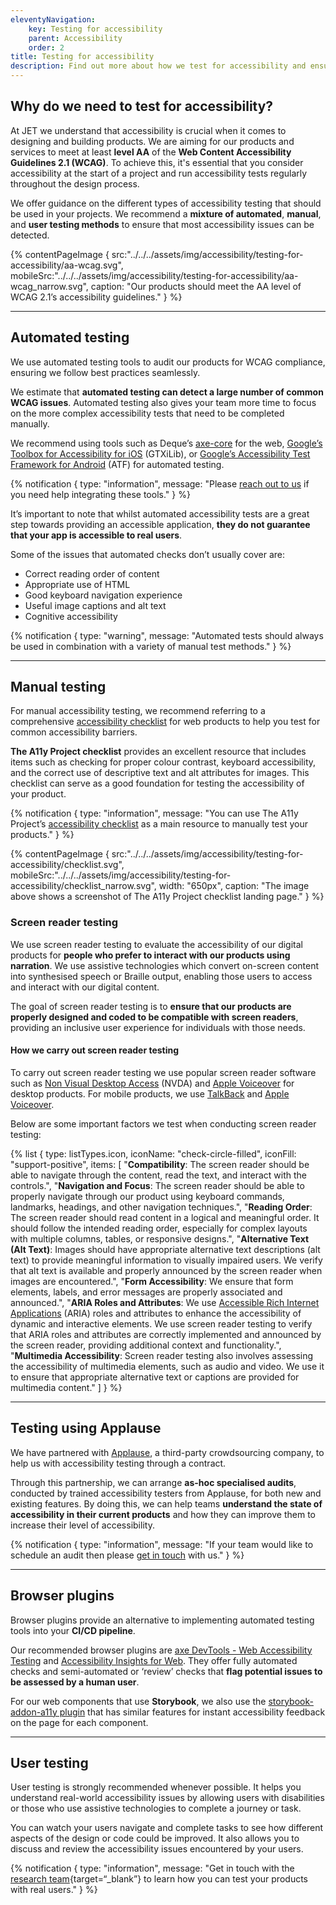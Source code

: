 ```yaml
---
eleventyNavigation:
    key: Testing for accessibility
    parent: Accessibility
    order: 2
title: Testing for accessibility
description: Find out more about how we test for accessibility and ensure that our products meet accessibility standards.
---
```


## Why do we need to test for accessibility?

At JET we understand that accessibility is crucial when it comes to designing and building products. We are aiming for our products and services to meet at least **level AA** of the **Web Content Accessibility Guidelines 2.1 (WCAG)**. To achieve this, it's essential that you consider accessibility at the start of a project and run accessibility tests regularly throughout the design process.

We offer guidance on the different types of accessibility testing that should be used in your projects. We recommend a **mixture of automated**, **manual**, and **user testing methods** to ensure that most accessibility issues can be detected.

{% contentPageImage {
    src:"../../../assets/img/accessibility/testing-for-accessibility/aa-wcag.svg",
    mobileSrc:"../../../assets/img/accessibility/testing-for-accessibility/aa-wcag_narrow.svg",
    caption: "Our products should meet the AA level of WCAG 2.1’s accessibility guidelines."
} %}

---

## Automated testing

We use automated testing tools to audit our products for WCAG compliance, ensuring we follow best practices seamlessly.

We estimate that **automated testing can detect a large number of common WCAG issues**. Automated testing also gives your team more time to focus on the more complex accessibility tests that need to be completed manually.

We recommend using tools such as Deque’s [axe-core](https://www.deque.com/axe/) for the web, [Google’s Toolbox for Accessibility for iOS](https://github.com/google/GTXiLib) (GTXiLib), or [Google’s Accessibility Test Framework for Android](https://github.com/google/Accessibility-Test-Framework-for-Android) (ATF) for automated testing.

{% notification {
  type: "information",
  message: "Please [reach out to us](/support/contact-us/) if you need help integrating these tools."
} %}

It’s important to note that whilst automated accessibility tests are a great step towards providing an accessible application, **they do not guarantee that your app is accessible to real users**.

Some of the issues that automated checks don’t usually cover are:
- Correct reading order of content
- Appropriate use of HTML
- Good keyboard navigation experience
- Useful image captions and alt text
- Cognitive accessibility

{% notification {
  type: "warning",
  message: "Automated tests should always be used in combination with a variety of manual test methods."
} %}

---

## Manual testing

For manual accessibility testing, we recommend referring to a comprehensive [accessibility checklist](https://www.a11yproject.com/checklist/) for web products to help you test for common accessibility barriers.

**The A11y Project checklist** provides an excellent resource that includes items such as checking for proper colour contrast, keyboard accessibility, and the correct use of descriptive text and alt attributes for images. This checklist can serve as a good foundation for testing the accessibility of your product.

{% notification {
  type: "information",
  message: "You can use The A11y Project’s [accessibility checklist](https://www.a11yproject.com/checklist/) as a main resource to manually test your products."
} %}

{% contentPageImage {
    src:"../../../assets/img/accessibility/testing-for-accessibility/checklist.svg",
    mobileSrc:"../../../assets/img/accessibility/testing-for-accessibility/checklist_narrow.svg",
    width: "650px",
    caption: "The image above shows a screenshot of The A11y Project checklist landing page."
} %}

### Screen reader testing

We use screen reader testing to evaluate the accessibility of our digital products for **people who prefer to interact with our products using narration**. We use assistive technologies which convert on-screen content into synthesised speech or Braille output, enabling those users to access and interact with our digital content.

The goal of screen reader testing is to **ensure that our products are properly designed and coded to be compatible with screen readers**, providing an inclusive user experience for individuals with those needs.

#### How we carry out screen reader testing

To carry out screen reader testing we use popular screen reader software such as [Non Visual Desktop Access](https://www.nvaccess.org/about-nvda/) (NVDA) and [Apple Voiceover](https://support.apple.com/en-gb/guide/voiceover/welcome/mac) for desktop products. For mobile products, we use [TalkBack](https://support.google.com/accessibility/android/answer/6283677?hl=en-GB) and [Apple Voiceover](https://support.apple.com/en-gb/guide/voiceover/welcome/mac).

Below are some important factors we test when conducting screen reader testing:

{% list {
    type: listTypes.icon,
    iconName: "check-circle-filled",
    iconFill: "support-positive",
    items: [
        "**Compatibility**: The screen reader should be able to navigate through the content, read the text, and interact with the controls.",
        "**Navigation and Focus**: The screen reader should be able to properly navigate through our product using keyboard commands, landmarks, headings, and other navigation techniques.",
        "**Reading Order**: The screen reader should read content in a logical and meaningful order. It should follow the intended reading order, especially for complex layouts with multiple columns, tables, or responsive designs.",
        "**Alternative Text (Alt Text)**: Images should have appropriate alternative text descriptions (alt text) to provide meaningful information to visually impaired users. We verify that alt text is available and properly announced by the screen reader when images are encountered.",
        "**Form Accessibility**: We ensure that form elements, labels, and error messages are properly associated and announced.",
        "**ARIA Roles and Attributes**: We use [Accessible Rich Internet Applications](https://www.w3.org/WAI/standards-guidelines/aria/) (ARIA) roles and attributes to enhance the accessibility of dynamic and interactive elements. We use screen reader testing to verify that ARIA roles and attributes are correctly implemented and announced by the screen reader, providing additional context and functionality.",
        "**Multimedia Accessibility**: Screen reader testing also involves assessing the accessibility of multimedia elements, such as audio and video. We use it to ensure that appropriate alternative text or captions are provided for multimedia content."
    ]
} %}

---

## Testing using Applause

We have partnered with [Applause](https://www.applause.com/), a third-party crowdsourcing company, to help us with accessibility testing through a contract.

Through this partnership, we can arrange **as-hoc specialised audits**, conducted by trained accessibility testers from Applause, for both new and existing features. By doing this, we can help teams **understand the state of accessibility in their current products** and how they can improve them to increase their level of accessibility.

{% notification {
  type: "information",
  message: "If your team would like to schedule an audit then please [get in touch](/support/contact-us/) with us."
} %}

---

## Browser plugins

Browser plugins provide an alternative to implementing automated testing tools into your **CI/CD pipeline**.

Our recommended browser plugins are [axe DevTools - Web Accessibility Testing](https://www.deque.com/axe/devtools/) and [Accessibility Insights for Web](https://accessibilityinsights.io/docs/web/overview/). They offer fully automated checks and semi-automated or ‘review’ checks that **flag potential issues to be assessed by a human user**.

For our web components that use **Storybook**, we also use the [storybook-addon-a11y plugin](https://storybook.js.org/addons/@storybook/addon-a11y) that has similar features for instant accessibility feedback on the page for each component.

---

## User testing

User testing is strongly recommended whenever possible. It helps you understand real-world accessibility issues by allowing users with disabilities or those who use assistive technologies to complete a journey or task.

You can watch your users navigate and complete tasks to see how different aspects of the design or code could be improved. It also allows you to discuss and review the accessibility issues encountered by your users.

{% notification {
  type: "information",
  message: "Get in touch with the [research team](https://justeat.slack.com/archives/CD0M5FRRV){target=“_blank”} to learn how you can test your products with real users."
} %}



